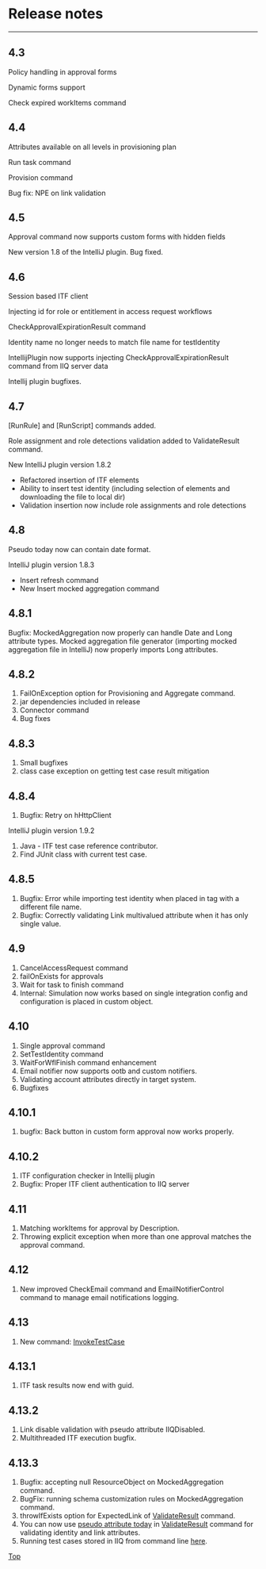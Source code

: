
# Release notes

* * *

## 4.3

Policy handling in approval forms

Dynamic forms support

Check expired workItems command

## 4.4

Attributes available on all levels in provisioning plan

Run task command

Provision command

Bug fix: NPE on link validation

## 4.5

Approval command now supports custom forms with hidden fields

New version 1.8 of the IntelliJ plugin. Bug fixed.

## 4.6

Session based ITF client

Injecting id for role or entitlement in access request workflows

CheckApprovalExpirationResult command

Identity name no longer needs to match file name for testIdentity

IntellijPlugin now supports injecting CheckApprovalExpirationResult command from IIQ server data

Intellij plugin bugfixes.

## 4.7

[RunRule] and [RunScript] commands added.

Role assignment and role detections validation added to ValidateResult command.

New IntelliJ plugin version 1.8.2

* Refactored insertion of ITF elements
* Ability to insert test identity (including selection of elements and downloading the file to local dir)
* Validation insertion now include role assignments and role detections

## 4.8

Pseudo today now can contain date format.

IntelliJ plugin version 1.8.3

* Insert refresh command
* New Insert mocked aggregation command

## 4.8.1

Bugfix: MockedAggregation now properly can handle Date and Long attribute types. Mocked aggregation file generator (importing mocked aggregation file in IntelliJ) now properly imports Long attributes.

## 4.8.2

1. FailOnException option for Provisioning and Aggregate command.
2. jar dependencies included in release
3. Connector command
4. Bug fixes

## 4.8.3

1. Small bugfixes
2. class case exception on getting test case result mitigation

## 4.8.4

1. Bugfix: Retry on hHttpClient 

IntelliJ plugin version 1.9.2

1. Java - ITF test case reference contributor.
2. Find JUnit class with current test case.

## 4.8.5

1. Bugfix: Error while importing test identity when placed in <ObjectsToLoad> tag with a different file name.
2. Bugfix: Correctly validating Link multivalued attribute when it has only single value.

## 4.9

1. CancelAccessRequest command
2. failOnExists for approvals
3. Wait for task to finish command
4. Internal: Simulation now works based on single integration config and configuration is placed in custom object. 

## 4.10

1. Single approval command 
2. SetTestIdentity command
3. WaitForWflFinish command enhancement
4. Email notifier now supports ootb and custom notifiers.
5. Validating account attributes directly in target system.
4. Bugfixes

## 4.10.1

1. bugfix: Back button in custom form approval now works properly. 

## 4.10.2

1. ITF configuration checker in Intellij plugin 
2. Bugfix: Proper ITF client authentication to IIQ server

## 4.11

1. Matching workItems for approval by Description.
2. Throwing explicit exception when more than one approval matches the approval command.

## 4.12

1. New improved CheckEmail command and EmailNotifierControl command to manage email notifications logging.

## 4.13

1. New command: [InvokeTestCase](/ITF%20XML%20Reference/#invoketestcase)

## 4.13.1

1. ITF task results now end with guid.

## 4.13.2

1. Link disable validation with pseudo attribute IIQDisabled.
2. Multithreaded ITF execution bugfix.

## 4.13.3

1. Bugfix: accepting null ResourceObject on MockedAggregation command.
2. BugFix: running schema customization rules on MockedAggregation command.
3. throwIfExists option for ExpectedLink of [ValidateResult](/ITF%20XML%20Reference/#validateresult) command.
4. You can now use [pseudo attribute today](/Pseudo%20date%20handling) in [ValidateResult](/ITF%20XML%20Reference/#validateresult) command for validating identity and link attributes.
5. Running test cases stored in IIQ from command line [here](/IIQ%20connectivity/#running-test-case-stored-on-the-server-from-command-line).
 
[Top](/wiki/spaces/ITF/pages/18022739/ITF+XML+Reference)